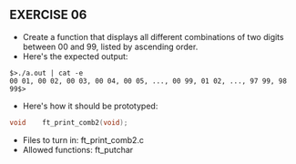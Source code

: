 ## EXERCISE 06
* Create a function that displays all different combinations of two digits between 00 and 99, listed by ascending order.
* Here's the expected output:
```
$>./a.out | cat -e
00 01, 00 02, 00 03, 00 04, 00 05, ..., 00 99, 01 02, ..., 97 99, 98 99$>
```
* Here's how it should be prototyped:
```C
void	ft_print_comb2(void);
```
+ Files to turn in: ft_print_comb2.c
+ Allowed functions: ft_putchar